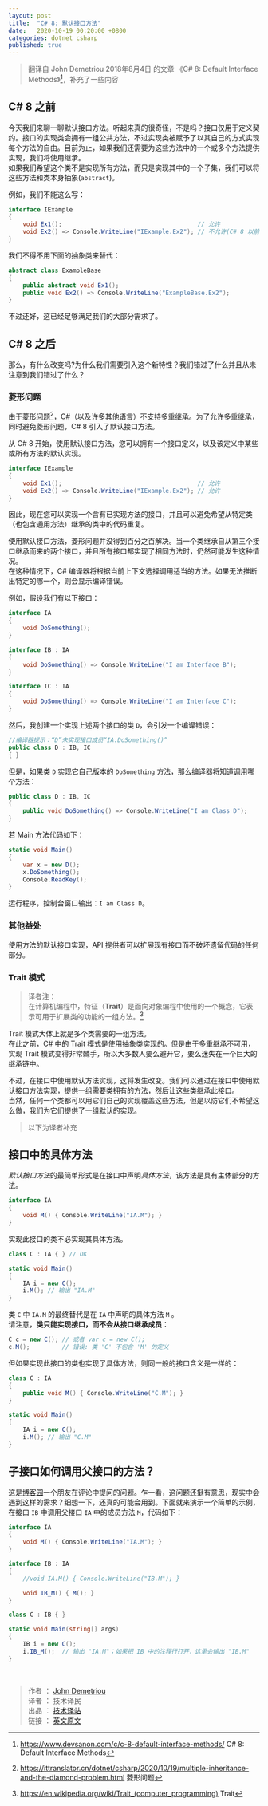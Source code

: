 ```yaml
---
layout: post
title:  "C# 8: 默认接口方法"
date:   2020-10-19 00:20:00 +0800
categories: dotnet csharp
published: true
---
```


> 翻译自 John Demetriou 2018年8月4日 的文章 《C# 8: Default Interface Methods》[^1]，补充了一些内容

[^1]: <https://www.devsanon.com/c/c-8-default-interface-methods/>   C# 8: Default Interface Methods

## C# 8 之前

今天我们来聊一聊默认接口方法。听起来真的很奇怪，不是吗？接口仅用于定义契约。接口的实现类会拥有一组公共方法，不过实现类被赋予了以其自己的方式实现每个方法的自由。目前为止，如果我们还需要为这些方法中的一个或多个方法提供实现，我们将使用继承。  
如果我们希望这个类不是实现所有方法，而只是实现其中的一个子集，我们可以将这些方法和类本身抽象(`abstract`)。

例如，我们不能这么写：

```csharp
interface IExample
{
    void Ex1();                                      // 允许
    void Ex2() => Console.WriteLine("IExample.Ex2"); // 不允许(C# 8 以前)
}
```

我们不得不用下面的抽象类来替代：

```csharp
abstract class ExampleBase
{
    public abstract void Ex1();
    public void Ex2() => Console.WriteLine("ExampleBase.Ex2");
}
```

不过还好，这已经足够满足我们的大部分需求了。

## C# 8 之后

那么，有什么改变吗?为什么我们需要引入这个新特性？我们错过了什么并且从未注意到我们错过了什么？  

### 菱形问题

由于[菱形问题](https://mp.weixin.qq.com/s/EZ_jIjT6hYFrhbJ9BZ7Amw)[^diamond]，C#（以及许多其他语言）不支持多重继承。为了允许多重继承，同时避免菱形问题，C# 8 引入了默认接口方法。

[^diamond]: <https://ittranslator.cn/dotnet/csharp/2020/10/19/multiple-inheritance-and-the-diamond-problem.html>  菱形问题

从 C# 8 开始，使用默认接口方法，您可以拥有一个接口定义，以及该定义中某些或所有方法的默认实现。

```csharp
interface IExample
{
    void Ex1();                                      // 允许
    void Ex2() => Console.WriteLine("IExample.Ex2"); // 允许
}
```

因此，现在您可以实现一个含有已实现方法的接口，并且可以避免希望从特定类（也包含通用方法）继承的类中的代码重复。  

使用默认接口方法，菱形问题并没得到百分之百解决。当一个类继承自从第三个接口继承而来的两个接口，并且所有接口都实现了相同方法时，仍然可能发生这种情况。  
在这种情况下，C# 编译器将根据当前上下文选择调用适当的方法。如果无法推断出特定的哪一个，则会显示编译错误。  

例如，假设我们有以下接口：

```csharp
interface IA
{
    void DoSomething();
}

interface IB : IA
{
    void DoSomething() => Console.WriteLine("I am Interface B");
}

interface IC : IA
{
    void DoSomething() => Console.WriteLine("I am Interface C");
}
```

然后，我创建一个实现上述两个接口的类 `D`，会引发一个编译错误：

```csharp
//编译器提示：“D”未实现接口成员“IA.DoSomething()”
public class D : IB, IC
{ }
```

但是，如果类 `D` 实现它自己版本的 `DoSomething` 方法，那么编译器将知道调用哪个方法：

```csharp
public class D : IB, IC
{
    public void DoSomething() => Console.WriteLine("I am Class D");
}
```

若 Main 方法代码如下：

```csharp
static void Main()
{
    var x = new D();
    x.DoSomething();
    Console.ReadKey();
}
```

运行程序，控制台窗口输出：`I am Class D`。

### 其他益处

使用方法的默认接口实现，API 提供者可以扩展现有接口而不破坏遗留代码的任何部分。

### Trait 模式

> 译者注：  
> 在计算机编程中，特征（**Trait**）是面向对象编程中使用的一个概念，它表示可用于扩展类的功能的一组方法。[^trait]

[^trait]: <https://en.wikipedia.org/wiki/Trait_(computer_programming)>  Trait  

Trait 模式大体上就是多个类需要的一组方法。  
在此之前，C# 中的 Trait 模式是使用抽象类实现的。但是由于多重继承不可用，实现 Trait 模式变得非常棘手，所以大多数人要么避开它，要么迷失在一个巨大的继承链中。

不过，在接口中使用默认方法实现，这将发生改变。我们可以通过在接口中使用默认接口方法实现，提供一组需要类拥有的方法，然后让这些类继承此接口。  
当然，任何一个类都可以用它们自己的实现覆盖这些方法，但是以防它们不希望这么做，我们为它们提供了一组默认的实现。

> 以下为译者补充

## 接口中的具体方法

*默认接口方法*的最简单形式是在接口中声明*具体方法*，该方法是具有主体部分的方法。

```csharp
interface IA
{
    void M() { Console.WriteLine("IA.M"); }
}
```

实现此接口的类不必实现其具体方法。

```csharp
class C : IA { } // OK

static void Main()
{
    IA i = new C();
    i.M(); // 输出 "IA.M"
}
```

类 `C` 中 `IA.M` 的最终替代是在 `IA` 中声明的具体方法 `M` 。  
请注意，**类只能实现接口，而不会从接口继承成员**：

```csharp
C c = new C(); // 或者 var c = new C();
c.M();         // 错误: 类 'C' 不包含 'M' 的定义
```

但如果实现此接口的类也实现了具体方法，则同一般的接口含义是一样的：

```csharp
class C : IA
{
    public void M() { Console.WriteLine("C.M"); }
}

static void Main()
{
    IA i = new C();
    i.M(); // 输出 "C.M"
}
```

## 子接口如何调用父接口的方法？

这是[博客园](https://www.cnblogs.com/ittranslator/p/13838092.html#4711421)一个朋友在评论中提问的问题。乍一看，这问题还挺有意思，现实中会遇到这样的需求？细想一下，还真的可能会用到。下面就来演示一个简单的示例，在接口 `IB` 中调用父接口 `IA` 中的成员方法 `M`，代码如下：

```csharp
interface IA
{
    void M() { Console.WriteLine("IA.M"); }
}

interface IB : IA
{
    //void IA.M() { Console.WriteLine("IB.M"); }

    void IB_M() { M(); }
}

class C : IB { }

static void Main(string[] args)
{
    IB i = new C();
    i.IB_M();  // 输出 "IA.M"；如果把 IB 中的注释行打开，这里会输出 "IB.M"
}
```

<br />

> 作者 ： [John Demetriou](https://www.devsanon.com/whoami/)  
> 译者 ： 技术译民  
> 出品 ： [技术译站](https://ittranslator.cn/)  
> 链接 ： [英文原文](https://www.devsanon.com/c/c-8-default-interface-methods/)
